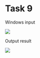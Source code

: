 Task 9
=====================

Windows input 

![](https://github.com/DzmitrySiarheyeu/Epam/tree/main/Third-chapter-of-the-course/Working%20with%20a%20string%20as%20a%20String%20or%20StringBuilder%20object/Task-9/img/1.PNG)

Output result

![](https://github.com/DzmitrySiarheyeu/Epam/tree/main/Third-chapter-of-the-course/Working%20with%20a%20string%20as%20a%20String%20or%20StringBuilder%20object/Task-9/img/2.PNG)
